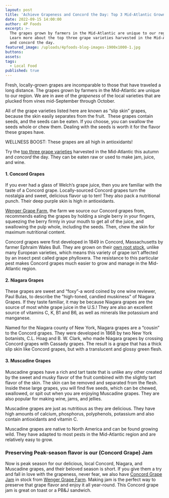 ```yaml
---
layout: post
title: 'Achieve Grapeness and Concord the Day: Top 3 Mid-Atlantic Grown Grapes'
date: 2022-09-15 14:00:00
author: 4P Foods
excerpt: >-
  The grapes grown by farmers in the Mid-Atlantic are unique to our region.
  Learn more about the top three grape varieties harvested in the Mid-Atlantic
  and concord the day. 
featured_image: /uploads/4pfoods-blog-images-1900x1000-1.jpg
buttons:
assets:
tags:
  - Local Food
published: true
---
```

<div class="editable"><p>Fresh, locally-grown grapes are incomparable to those that have traveled a long distance. The grapes grown by farmers in the Mid-Atlantic are unique to our region. We are in awe of the <em>grapeness</em> of the local varieties that are plucked from vines mid-September through October.&nbsp;</p><p>All of the grape varieties listed here are known as &ldquo;slip skin&rdquo; grapes, because the skin easily separates from the fruit.&nbsp; These grapes contain seeds, and the seeds can be eaten. If you choose, you can swallow the seeds whole or chew them. Dealing with the seeds is worth it for the flavor these grapes have.</p><p>WELLNESS BOOST: These grapes are all high in antioxidants!</p><p>Try the <a href="https://shop.4pfoods.com/summary.php?go=products&amp;search_substring=grape">top three grape varieties</a> harvested in the Mid-Atlantic this autumn and <em>concord</em> the day. They can be eaten raw or used to make jam, juice, and wine.</p><h4><strong>1. Concord Grapes</strong></h4><p>If you ever had a glass of Welch&rsquo;s grape juice, then you are familiar with the taste of a Concord grape. Locally-sourced Concord grapes turn the nostalgia and sweet, delicious flavor up to ten! They also pack a nutritional punch. Their deep purple skin is high in antioxidants.</p><p><a href="https://4pfoods.com/farmers/wenger-grape-farm/">Wenger Grape Farm</a>, the farm we source our Concord grapes from, recommends eating the grapes by holding a single berry in your fingers, squeezing the berry firmly in your mouth to get all of the juice, and swallowing the pulp whole, including the seeds. Then, chew the skin for maximum nutritional content.</p><p>Concord grapes were first developed in 1849 in Concord, Massachusetts by farmer Ephraim Wales Bull. They are grown on their <a href="https://www.winespectator.com/articles/rootstock-phylloxera-resistant-vinny-54401">own root stock</a>, unlike many European varieties, which means this variety of grape isn&rsquo;t affected by an insect pest called grape phylloxera. The resistance to this particular pest makes Concord grapes much easier to grow and manage in the Mid-Atlantic region.</p><h4><strong>2. Niagara Grapes</strong></h4><p>These grapes are sweet and &ldquo;foxy&rdquo;-a word coined by one wine reviewer, Paul Bulas, to describe the "high-toned, candied muskiness" of Niagara Grapes. If they taste familiar, it may be because Niagara grapes are the source of most white grape juice in the U.S.! They are also an excellent source of vitamins C, K, B1 and B6, as well as minerals like potassium and manganese.</p><p>Named for the Niagara county of New York, Niagara grapes are a &ldquo;cousin&rdquo; to the Concord grapes. They were developed in 1868 by two New York botanists, C.L. Hoag and B. W. Clark, who made Niagara grapes by crossing Concord grapes with Cassady grapes. The result is a grape that has a thick slip skin like Concord grapes, but with a translucent and glossy green flesh.</p><h4><strong>3. Muscadine Grapes</strong></h4><p>Muscadine grapes have a rich and tart taste that is unlike any other created by the sweet and musky flavor of the fruit combined with the slightly tart flavor of the skin. The skin can be removed and separated from the flesh. Inside these large grapes, you will find five seeds, which can be chewed, swallowed, or spit out when you are enjoying Muscadine grapes. They are also popular for making wine, jams, and jellies.</p><p>Muscadine grapes are just as nutritious as they are delicious. They have high amounts of calcium, phosphorus, polyphenols, potassium and also contain antioxidants and vitamin C.</p><p>Muscadine grapes are native to North America and can be found growing wild. They have adapted to most pests in the Mid-Atlantic region and are relatively easy to grow.</p><h3><strong>Preserving Peak-season flavor is our (Concord Grape) Jam</strong></h3><p>Now is peak season for our delicious, local Concord, Niagara, and Muscadine grapes, and their beloved season is short. If you give them a try and fall in love with the grapeness, never fear, we also have <a href="https://shop.4pfoods.com/product/jam-concord-grape">Concord Grape Jam</a> in stock from <a href="https://4pfoods.com/farmers/wenger-grape-farm/">Wenger Grape Farm</a>. Making jam is the perfect way to preserve that grape flavor and enjoy it all year-round. This Concord grape jam is great on toast or a PB&amp;J sandwich.</p></div>